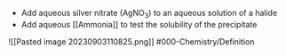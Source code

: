 - Add aqueous silver nitrate (AgNO<sub>3</sub>) to an aqueous solution of a halide
- Add aqueous [[Ammonia]] to test the solubility of the precipitate

![[Pasted image 20230903110825.png]]
#000-Chemistry/Definition